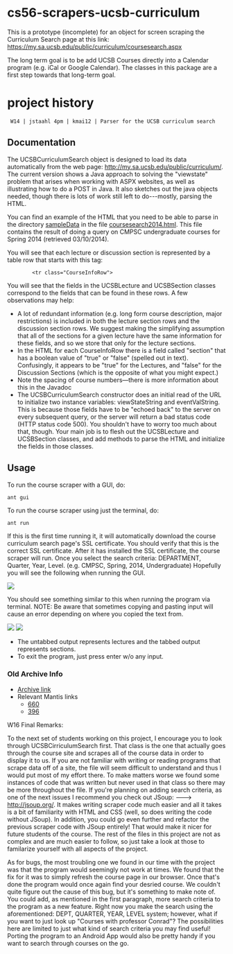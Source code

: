 # cs56-scrapers-ucsb-curriculum

This is a prototype (incomplete) for an object for screen scraping the Curriculum Search page at this link: https://my.sa.ucsb.edu/public/curriculum/coursesearch.aspx

The long term goal is to be add UCSB Courses directly into a Calendar program (e.g. iCal or Google Calendar). The classes in this package are a first step towards that long-term goal.

project history
===============
```
 W14 | jstaahl 4pm | kmai12 | Parser for the UCSB curriculum search
```

## Documentation

The UCSBCurriculumSearch object is designed to load its data automatically from the web page: http://my.sa.ucsb.edu/public/curriculum/. The current version shows a Java approach to solving the "viewstate" problem that arises when working with ASPX websites, as well as illustrating how to do a POST in Java. It also sketches out the java objects needed, though there is lots of work still left to do---mostly, parsing the HTML.

You can find an example of the HTML that you need to be able to parse in the directory [sampleData](https://github.com/UCSB-CS56-Projects/cs56-scrapers-ucsb-curriculum/tree/master/sampleData) in the file [coursesearch2014.html](https://raw.github.com/UCSB-CS56-Projects/cs56-scrapers-ucsb-curriculum/master/sampleData/coursesearch2014.html). This file contains the result of doing a query on CMPSC undergraduate courses for Spring 2014 (retrieved 03/10/2014).

You will see that each lecture or discussion section is represented by a table row that starts with this tag:

			<tr class="CourseInfoRow">
	
You will see that the fields in the UCSBLecture and UCSBSection classes correspond to the fields that can be found in these rows. A few observations may help:

* A lot of redundant information (e.g. long form course description, major restrictions) is included in both the lecture section rows and the discussion section rows. We suggest making the simplifying assumption that all of the sections for a given lecture have the same information for these fields, and so we store that only for the lecture sections.
* In the HTML for each CourseInfoRow there is a field called "section" that has a boolean value of "true" or "false" (spelled out in text). Confusingly, it appears to be "true" for the Lectures, and "false" for the Discussion Sections (which is the opposite of what you might expect.)
* Note the spacing of course numbers—there is more information about this in the Javadoc
* The UCSBCurriculumSearch constructor does an initial read of the URL to initialize two instance variables: viewStateString and eventValString. This is because those fields have to be "echoed back" to the server on every subsequent query, or the server will return a bad status code (HTTP status code 500). You shouldn't have to worry too much about that, though. Your main job is to flesh out the UCSBLecture and UCSBSection classes, and add methods to parse the HTML and initialize the fields in those classes.

## Usage
To run the course scraper with a GUI, do: 
	
	ant gui

To run the course scraper using just the terminal, do:

	ant run

If this is the first time running it, it will automatically download the course curriculum search page's SSL certificate. You should verify that this is the correct SSL certificate. After it has installed the SSL certificate, the course scraper will run. Once you select the search criteria: DEPARTMENT, Quarter, Year, Level. (e.g. CMPSC, Spring, 2014, Undergraduate)
   Hopefully you will see the following when running the GUI.

![](http://i.imgur.com/GZy6QEG.png)

You should see something similar to this when running the program via terminal. 
NOTE: Be aware that sometimes copying and pasting input will cause an error depending on where you copied the text from.

![](http://imgur.com/TIAro8F.png)
![](http://imgur.com/BC4g9hy.png)

* The untabbed output represents lectures and the tabbed output represents sections.
* To exit the program, just press enter w/o any input.


### Old Archive Info
* [Archive link](https://foo.cs.ucsb.edu/cs56/issues/0000660/)
* Relevant Mantis links
	* [660](https://foo.cs.ucsb.edu/56mantis/view.php?id=660)
	* [396](https://foo.cs.ucsb.edu/56mantis/view.php?id=396)

W16 Final Remarks:

To the next set of students working on this project, I encourage you to look through UCSBCirriculumSearch first. That class is the one that actually goes through the course site and scrapes all of the course data in order to display it to us. If you are not familiar with writing or reading programs that scrape data off of a site, the file will seem difficult to understand and thus I would put most of my effort there. To make matters worse we found some instances of code that was written but never used in that class so there may be more throughout the file. If you're planning on adding search criteria, as one of the next issues I recommend you check out JSoup: ---> http://jsoup.org/. It makes writing scraper code much easier and all it takes is a bit of familiarity with HTML and CSS (well, so does writing the code without JSoup). In addition, you could go even further and refactor the previous scraper code with JSoup entirely! That would make it nicer for future students of the course. The rest of the files in this project are not as complex and are much easier to follow, so just take a look at those to familarize yourself with all aspects of the project.

As for bugs, the most troubling one we found in our time with the project was that the program would seemingly not work at times. We found that the fix for it was to simply refresh the course page in our browser. Once that's done the program would once again find your desried course. We couldn't quite figure out the cause of this bug, but it's something to make note of. 
You could add, as mentioned in the first paragraph, more search criteria to the program as a new feature. Right now you make the search using the aforementioned: DEPT, QUARTER, YEAR, LEVEL system; however, what if you want to just look up "Courses with professor Conrad"? The possibilities here are limited to just what kind of search criteria you may find useful! Porting the program to an Android App would also be pretty handy if you want to search through courses on the go.


